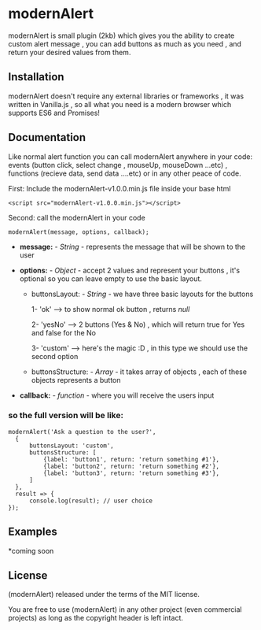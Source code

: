 # modernAlert
modernAlert is small plugin (2kb) which gives you the ability to create custom alert message , you can add buttons as much as you need , and return your desired values from them.

## Installation
modernAlert doesn't require any external libraries or frameworks , it was written in Vanilla.js , so all what you need is a modern 
browser which supports ES6 and Promises!

## Documentation

Like normal alert function you can call modernAlert anywhere in your code: events (button click, select change , mouseUp, mouseDown
...etc) , functions (recieve data, send data ....etc) or in any other peace of code.

First: Include the modernAlert-v1.0.0.min.js file inside your base html

```
<script src="modernAlert-v1.0.0.min.js"></script>
```

Second: call the modernAlert in your code

```
modernAlert(message, options, callback);
```
* **message:** - *String* - represents the message that will be shown to the user

* **options:** - *Object* - accept 2 values and represent your buttons , it's optional so you can leave empty to use the basic 
               layout.
  * buttonsLayout: - *String* - we have three basic layouts for the buttons 
  
    1- 'ok' --> to show normal ok button , returns *null*
  
    2- 'yesNo' --> 2 buttons (Yes & No) , which will return true for Yes and false for the No
  
    3- 'custom' --> here's the magic :D , in this type we should use the second option
  
  * buttonsStructure: - *Array* - it takes array of objects , each of these objects represents a button

* **callback:** - *function* - where you will receive the users input

### so the full version will be like:
```
modernAlert('Ask a question to the user?', 
  {
      buttonsLayout: 'custom',
      buttonsStructure: [
          {label: 'button1', return: 'return something #1'},
          {label: 'button2', return: 'return something #2'},
          {label: 'button3', return: 'return something #3'},
      ]
  },
  result => {
      console.log(result); // user choice 
});
```
## Examples
*coming soon

## License
(modernAlert) released under the terms of the MIT license.

You are free to use (modernAlert) in any other project (even commercial projects) as long as the copyright header is left intact. 
